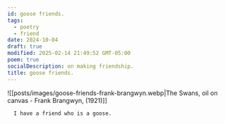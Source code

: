 ```yaml
---
id: goose friends.
tags:
  - poetry
  - friend
date: 2024-10-04
draft: true
modified: 2025-02-14 21:49:52 GMT-05:00
poem: true
socialDescription: on making friendship.
title: goose friends.
---
```


![[posts/images/goose-friends-frank-brangwyn.webp|The Swans, oil on canvas - Frank Brangwyn, (1921)]]

```poetry
  I have a friend who is a goose.
```

